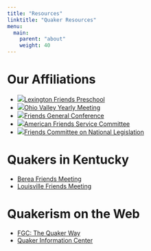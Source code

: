 ```yaml
---
title: "Resources"
linktitle: "Quaker Resources"
menu:
  main:
    parent: "about"
    weight: 40
---
```


<div class="row" id="resourceList">

<div class="col-md-4">

  <h1>Our Affiliations</h1>

  <ul class="with-images">
    <li><img src="/images/LFP-logo.png"><a href="http://www.lexingtonfriendspreschool.org">Lexington Friends Preschool</a></li>
    <li><img src="/images/OVYM-logo.png" ><a href="https://www.ovym.org/">Ohio Valley Yearly Meeting</a></li>
    <li><img src="/images/FGC-logo.png" ><a href="http://www.fgcquaker.org">Friends General Conference</a></li>
    <li><img src="/images/AFSC-logo.png"><a href="http://afsc.org/">American Friends Service Committee</a></li>
    <li><img src="/images/FCNL-logo.png"><a href="http://www.fcnl.org/">Friends Committee on National Legislation</a></li>
  </ul>

</div>

<div class="col-md-4">

<h1>Quakers in Kentucky</h1>

  <ul>
    <li><a href="http://bereafriends.org">Berea Friends Meeting</a></li>
    <li><a href="http://www.neighborhoodlink.com/Louisville_Friends_Meeting_Quaker"> Louisville Friends Meeting</a> </li>
  </ul>

</div>

<div class="col-md-4">

  <h1>Quakerism on the Web</h1>
  <ul>
    <li><a href="http://www.fgcquaker.org/explore/quaker-way">FGC: The Quaker Way</a></li>
    <li><a href="http://www.quakerinfo.org/index">Quaker Information Center</a></li>
  </ul>

</div>

</div>
